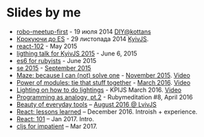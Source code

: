 ---
---
Slides by me
============

+ [robo-meetup-first](robo-meetup-first) - 19 июля 2014 [DIY@kottans](http://kottans.org/diy)
+ [Крокуючи до ES](https://docs.google.com/presentation/d/1rXJk8ZqBex2aP830gGP8bKxElvAgjQIJIiJ61GPOJI4/edit) - 29 листопада 2014  [KyivJS](http://kyivjs.org.ua/).
+ [react-102](react-102) - May 2015
+ [ligthing talk for KyivJS 2015](kyiv-js-june-15) - June 6, 2015
+ [es6 for rubyists](es6-for-rubyists) - June 2015
+ [se 2015](seconf2015) - [September 2015](http://seconf.org.ua/en/)
+ [Maze: because I can (not) solve one](kharkiv-js-november-15) - [November 2015](http://kharkivjs.org/). [Video](https://www.youtube.com/watch?v=jhuAJoBg7js)
+ [Power of modules: tie that stuff together](kpi-js-march-16) - [March 2016](https://www.facebook.com/events/1034708533237733/permalink/1043784235663496/). [Video](https://www.youtube.com/watch?v=4MErkKAZIIw)
+ [Lighting on how to do lightings](how-to-slides) - KPIJS March 2016. [Video](https://www.youtube.com/watch?v=VQylfyW3Qac)
+ [Programming as analogy, pt.2](rubymeditation-april-16) - Rubymeditation #8, April 2016
+ [Beauty of everyday tools](lviv-js-august-2016) – [August 2016 @ LvivJS](http://www.lvivjs.org.ua/)
+ [React: lessons learned](react-lessons-learned) – December 2016. Introish + experience.
+ [React: 101](react-101) – Jan 2017. Intro.
+ [cljs for impatient](cljs-for-impatient) – Mar 2017.